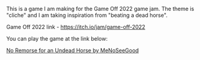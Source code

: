 This is a game I am making for the Game Off 2022 game jam.  The theme is "cliche" and I am taking inspiration from "beating a dead horse".

Game Off 2022 link - https://itch.io/jam/game-off-2022

You can play the game at the link below:

<a href="https://menoseegood.itch.io/no-remorse-for-an-undead-horse">No Remorse for an Undead Horse by MeNoSeeGood</a>
